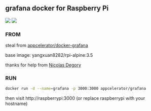 grafana docker for Raspberry Pi
---

[![](https://images.microbadger.com/badges/image/yangxuan8282/rpi-alpine-grafana.svg)](https://microbadger.com/images/yangxuan8282/rpi-alpine-grafana "Get your own image badge on microbadger.com") [![](https://images.microbadger.com/badges/version/yangxuan8282/rpi-alpine-grafana.svg)](https://microbadger.com/images/yangxuan8282/rpi-alpine-grafana "Get your own version badge on microbadger.com")

### FROM

steal from [appcelerator/docker-grafana](https://github.com/appcelerator/docker-grafana)

base image: yangxuan8282/rpi-alpine:3.5

thanks for help from [Nicolas Degory](https://github.com/ndegory)

### RUN

```bash
docker run -d --name=grafana -p 3000:3000 appcelerator/grafana
```

then visit http://raspberrypi:3000 (or replace raspberrypi with your hostname)

